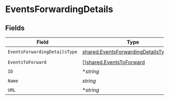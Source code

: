 # EventsForwardingDetails


## Fields

| Field                                                                                            | Type                                                                                             | Required                                                                                         | Description                                                                                      |
| ------------------------------------------------------------------------------------------------ | ------------------------------------------------------------------------------------------------ | ------------------------------------------------------------------------------------------------ | ------------------------------------------------------------------------------------------------ |
| `EventsForwardingDetailsType`                                                                    | [shared.EventsForwardingDetailsTypeEnum](../../models/shared/eventsforwardingdetailstypeenum.md) | :heavy_check_mark:                                                                               | N/A                                                                                              |
| `EventsToForward`                                                                                | [][shared.EventsToForward](../../models/shared/eventstoforward.md)                               | :heavy_check_mark:                                                                               | N/A                                                                                              |
| `ID`                                                                                             | **string*                                                                                        | :heavy_minus_sign:                                                                               | N/A                                                                                              |
| `Name`                                                                                           | *string*                                                                                         | :heavy_check_mark:                                                                               | N/A                                                                                              |
| `URL`                                                                                            | **string*                                                                                        | :heavy_minus_sign:                                                                               | N/A                                                                                              |